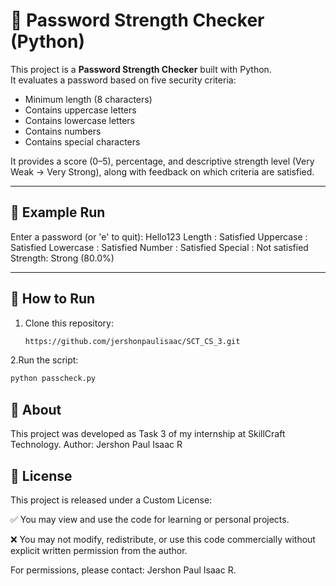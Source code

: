 # 🔐 Password Strength Checker (Python)

This project is a **Password Strength Checker** built with Python.  
It evaluates a password based on five security criteria:
- Minimum length (8 characters)
- Contains uppercase letters
- Contains lowercase letters
- Contains numbers
- Contains special characters

It provides a score (0–5), percentage, and descriptive strength level (Very Weak → Very Strong), along with feedback on which criteria are satisfied.

---

## 📌 Example Run
Enter a password (or 'e' to quit): Hello123
Length : Satisfied
Uppercase : Satisfied
Lowercase : Satisfied
Number : Satisfied
Special : Not satisfied
Strength: Strong (80.0%)


---

## 🚀 How to Run
1. Clone this repository:
   ```bash
   https://github.com/jershonpaulisaac/SCT_CS_3.git
2.Run the script:
```bash
python passcheck.py
```

## 📖 About

This project was developed as Task 3 of my internship at SkillCraft Technology.
Author: Jershon Paul Isaac R

## 📜 License

This project is released under a Custom License:

✅ You may view and use the code for learning or personal projects.

❌ You may not modify, redistribute, or use this code commercially without explicit written permission from the author.

For permissions, please contact: Jershon Paul Isaac R.
